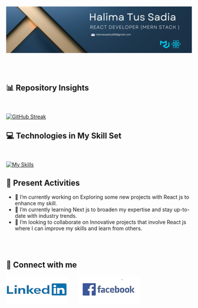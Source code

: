 ![The San Juan Mountains are beautiful!](/images/cover.png "San Juan Mountains")

<br> 
<br> 


## 📊 Repository Insights
 <br> 

[![GitHub Streak](https://github-readme-streak-stats.herokuapp.com?user=HalimaSaadia&theme=prussian)](https://git.io/streak-stats)
<br> 

## 💻 Technologies in My Skill Set
<br> 

[![My Skills](https://skillicons.dev/icons?i=react,tailwind,materialui,firebase,nodejs,expressjs,mongodb,css,html,javascript&perline=5)](https://skillicons.dev)
<br>
 
## 🎯 Present Activities
- 🔭 I’m currently working on Exploring some new projects with React js to enhance my skill.
- 🌱 I’m currently learning Next js to broaden my expertise and stay up-to-date with industry trends.
- 👯 I’m looking to collaborate on Innovative projects that involve React js  where I can improve my skills and learn from others.
<br>
<br>

## 🔗 Connect with me
[![An old rock in the desert](/images/icon/linkedin.png "Shiprock, New Mexico by Beau Rogers")](https://www.linkedin.com/in/halima-saadiya-0a024a25a/)&nbsp; &nbsp; &nbsp; &nbsp;
[![An old rock in the desert](/images/icon/facebook.png "Shiprock, New Mexico by Beau Rogers")](https://www.facebook.com/halima.saadiya.712)





